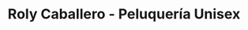 ---
title: "Roly Caballero - Peluquería Unisex"
url: /general-jose-de-san-martin/roly-caballero-peluqueria-unisex/
shop: peluquería
---